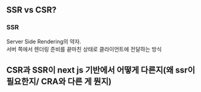 ## SSR vs CSR?
### SSR
Server Side Rendering의 약자. <BR>
서버 쪽에서 렌더링 준비를 끝마친 상태로 클라이언트에 전달하는 방식






## CSR과 SSR이 next js 기반에서 어떻게 다른지(왜 ssr이 필요한지/ CRA와 다른 게 뭔지)

